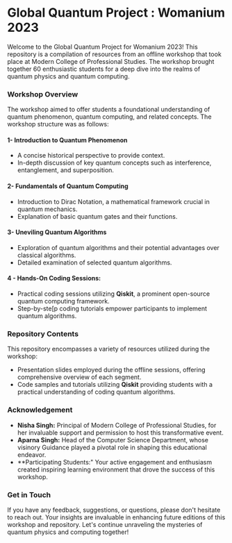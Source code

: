 # Global Quantum Project : Womanium 2023

Welcome to the Global Quantum Project for Womanium 2023! This repository is a compilation of resources from an offline workshop that took place at Modern College of Professional Studies. The workshop brought together 60 enthusiastic students for a deep dive into the realms of quantum physics and quantum computing.

### Workshop Overview

The workshop aimed to offer students a foundational understanding of quantum phenomenon, quantum computing, and related concepts. The workshop structure was as follows:
#### 1- Introduction to Quantum Phenomenon
- A concise historical perspective to provide context.
- In-depth discussion of key quantum concepts such as interference, entanglement, and superposition.

#### 2- Fundamentals of Quantum Computing
- Introduction to Dirac Notation, a mathematical framework crucial in quantum mechanics.
- Explanation of basic quantum gates and their functions.

#### 3- Uneviling Quantum Algorithms
- Exploration of quantum algorithms and their potential advantages over classical algorithms.
- Detailed examination of selected quantum algorithms.

#### 4 - Hands-On Coding Sessions:
- Practical coding sessions utilizing **Qiskit**, a prominent open-source quantum computing framework.
- Step-by-ste[p coding tutorials empower participants to implement quantum algorithms.

### Repository Contents
This repository encompasses a variety of resources utilized during the workshop:
- Presentation slides employed during the offline sessions, offering comprehensive overview of each segment.
- Code samples and tutorials utilizing **Qiskit** providing students with a practical understanding of coding quantum algorithms.

### Acknowledgement
- **Nisha Singh:** Principal of Modern College of Professional Studies, for her invaluable support and permission to host this transformative event.
- **Aparna Singh:** Head of the Computer Science Department, whose visinory Guidance played a pivotal role in shaping this educational endeavor.
- **Participating Students:" Your active engagement and enthusiasm created inspiring learning environment that drove the success of this workshop.

### Get in Touch
If you have any feedback, suggestions, or questions, please don't hesitate to reach out. Your insights are invaluable in enhancing future editions of this workshop and repository.
Let's continue unraveling the mysteries of quantum physics and computing together!

